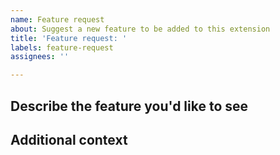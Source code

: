 ```yaml
---
name: Feature request
about: Suggest a new feature to be added to this extension
title: 'Feature request: '
labels: feature-request
assignees: ''

---
```


## Describe the feature you'd like to see
<!-- A clear and concise description of what you'd like to see -->

## Additional context
<!-- Add any other context or screenshots about the feature request here. -->
